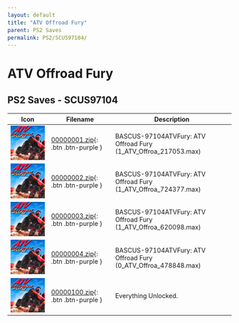 ```yaml
---
layout: default
title: "ATV Offroad Fury"
parent: PS2 Saves
permalink: PS2/SCUS97104/
---
```

# ATV Offroad Fury

## PS2 Saves - SCUS97104

| Icon | Filename | Description |
|------|----------|-------------|
| ![ATV Offroad Fury](icon0.png) | [00000001.zip](00000001.zip){: .btn .btn-purple } | BASCUS-97104ATVFury: ATV Offroad Fury (1_ATV_Offroa_217053.max) |
| ![ATV Offroad Fury](icon0.png) | [00000002.zip](00000002.zip){: .btn .btn-purple } | BASCUS-97104ATVFury: ATV Offroad Fury (1_ATV_Offroa_724377.max) |
| ![ATV Offroad Fury](icon0.png) | [00000003.zip](00000003.zip){: .btn .btn-purple } | BASCUS-97104ATVFury: ATV Offroad Fury (1_ATV_Offroa_620098.max) |
| ![ATV Offroad Fury](icon0.png) | [00000004.zip](00000004.zip){: .btn .btn-purple } | BASCUS-97104ATVFury: ATV Offroad Fury (0_ATV_Offroa_478848.max) |
| ![ATV Offroad Fury](icon0.png) | [00000100.zip](00000100.zip){: .btn .btn-purple } | Everything Unlocked. |

